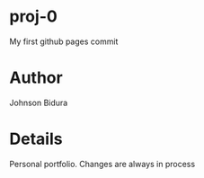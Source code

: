 # proj-0
My first github pages commit

# Author
Johnson Bidura

# Details
Personal portfolio.
Changes are always in process